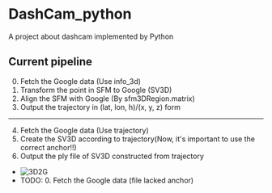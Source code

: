# DashCam_python
A project about dashcam implemented by Python

## Current pipeline
0. Fetch the Google data (Use info_3d)
1. Transform the point in SFM to Google (SV3D)
2. Align the SFM with Google (By sfm3DRegion.matrix)
3. Output the trajectory in (lat, lon, h)/(x, y, z) form
------------------------------------------------------------
4. Fetch the Google data (Use trajectory)
5. Create the SV3D according to trajectory(Now, it's important to use the correct anchor!!)
6. Output the ply file of SV3D constructed from trajectory

- ![3D2G](/src/CITYSCAPES_DCGAN_3D2G/3D2G.gif)
- TODO:
  0. Fetch the Google data (file lacked anchor)
